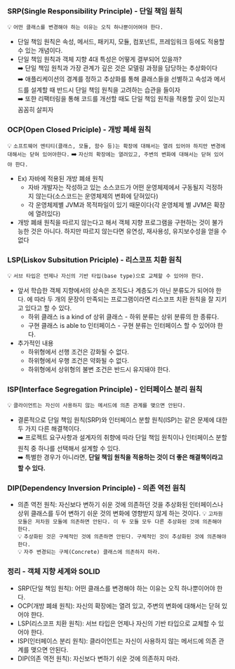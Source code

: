 ### SRP(Single Responsibility Principle) - 단일 책임 원칙
💡  ``` 어떤 클래스를 변경해야 하는 이유는 오직 하나뿐이어여야 한다. ```
* 단일 책임 원칙은 속성, 메서드, 패키지, 모듈, 컴포넌트, 프레임워크 등에도 적용할 수 있는 개념이다.
* 단일 책임 원칙과 객체 지향 4대 특성은 어떻게 결부되어 있을까?   
  ➡️ 단일 책임 원칙과 가장 관계가 깊은 것은 모델링 과정을 담당하는 추상화이다   
  ➡️ 애플리케이션의 경계를 정하고 추상화를 통해 클래스들을 선별하고 속성과 메서드를 설계할 때 반드시 단일 책임 원칙을 고려하는 습관을 들이자   
  ➡️ 또한 리팩터링을 통해 코드를 개선할 때도 단일 책임 원칙을 적용할 곳이 있는지 꼼꼼히 살피자   

### OCP(Open Closed Priciple) - 개방 폐쇄 원칙
💡  ``` 소프트웨어 엔티티(클래스, 모듈, 함수 등)는 확장에 대해서는 열려 있어야 하지만 변경에 대해서는 닫혀 있어야한다. ``` ➡️ ``` 자신의 확장에는 열려있고, 주변의 변화에 대해서는 닫혀 있어야 한다. ``` 
* Ex) 자바에 적용된 개방 폐쇄 원칙
  * 자바 개발자는 작성하고 있는 소스코드가 어떤 운영체제에서 구동될지 걱정하지 않는다(소스코드는 운영체제의 변화에 닫혀있다)
  * 각 운영체제별 JVM과 목적파일이 있기 때문이다(각 운영체제 별 JVM은 확장에 열려있다)
* 개방 폐쇄 원칙을 따르지 않는다고 해서 객체 지향 프로그램을 구현하는 것이 불가능한 것은 아니다. 하지만 따르지 않는다면 유연성, 재사용성, 유지보수성을 얻을 수 없다

### LSP(Liskov Subsitution Priciple) - 리스코프 치환 원칙
💡  ``` 서브 타입은 언제나 자신의 기반 타입(base type)으로 교체할 수 있어야 한다. ```
* 앞서 학습한 객체 지향에서의 상속은 조직도나 계층도가 아닌 분류도가 되어야 한다. 에 따라 두 개의 문장이 만족되는 프로그램이라면 리스코프 치환 원칙을 잘 지키고 있다고 할 수 있다.
  * 하위 클래스 is a kind of 상위 클래스 - 하위 분류는 상위 분류의 한 종류다.
  * 구현 클래스 is able to 인터페이스 - 구현 분류는 인터페이스 할 수 있어야 한다.
* 추가적인 내용
  * 하위형에서 선행 조건은 강화될 수 없다.
  * 하위형에서 우행 조건은 약화될 수 없다.
  * 하위형에서 상위형의 불변 조건은 반드시 유지돼야 한다.

### ISP(Interface Segregation Principle) - 인터페이스 분리 원칙
💡  ``` 클라이언트는 자신이 사용하지 않는 메서드에 의존 관계를 맺으면 안된다. ```
* 결론적으로 단일 책임 원칙(SRP)와 인터페이스 분할 원칙(ISP)는 같은 문제에 대한 두 가지 다른 해결책이다.   
  ➡️ 프로젝트 요구사항과 설계자의 취향에 따라 단일 책임 원칙이나 인터페이스 분할 원칙 중 하나를 선택해서 설계할 수 있다.   
  ➡️ 특별한 경우가 아니라면, **단일 책임 원칙을 적용하는 것이 더 좋은 해결책이라고 할 수 있다.**

### DIP(Dependency Inversion Principle) - 의존 역전 원칙
* 의존 역전 원칙: 자신보다 변하기 쉬운 것에 의존하던 것을 추상화된 인터페이스나 상위 클래스를 두어 변하기 쉬운 것의 변화에 영향받지 않게 하는 것이다.
💡  ``` 고차원 모듈은 저차원 모듈에 의존하면 안된다. 이 두 모듈 모두 다른 추상화된 것에 의존해야 한다. ```   
💡  ``` 추상화된 것은 구체적인 것에 의존하면 안된다. 구체적인 것이 추상화된 것에 의존해야 한다. ```   
💡  ``` 자주 변경되는 구체(Concrete) 클래스에 의존하지 마라. ```

### 정리 - 객체 지향 세계와 SOLID
* SRP(단일 책임 원칙): 어떤 클래스를 변경해야 하는 이유는 오직 하나뿐이어야 한다.
* OCP(개방 폐쇄 원칙): 자신의 확장에는 열려 있고, 주변의 변화에 대해서는 닫혀 있어야 한다.
* LSP(리스코프 치환 원칙): 서브 타입은 언제나 자신의 기반 타입으로 교체할 수 있어야 한다.
* ISP(인터페이스 분리 원칙): 클라이언트는 자신이 사용하지 않는 메서드에 의존 관계를 맺으면 안된다.
* DIP(의존 역전 원칙): 자신보다 변하기 쉬운 것에 의존하지 마라.
